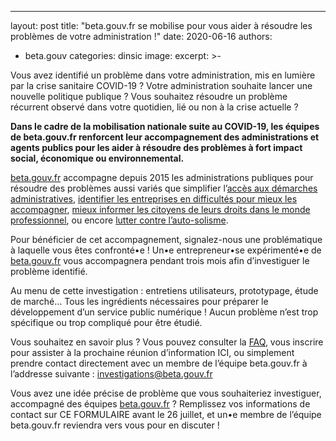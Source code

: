 ---
layout: post
title: "beta.gouv.fr se mobilise pour vous aider à résoudre les problèmes de votre administration !"
date: 2020-06-16
authors:
  - beta.gouv
categories: dinsic
image: 
excerpt: >-

Vous avez identifié un problème dans votre administration, mis en lumière par la crise sanitaire COVID-19 ? Votre administration souhaite lancer une nouvelle politique publique ? Vous souhaitez résoudre un problème récurrent observé dans votre quotidien, lié ou non à la crise actuelle ?

**Dans le cadre de la mobilisation nationale suite au COVID-19, les équipes de beta.gouv.fr renforcent leur accompagnement des administrations et agents publics pour les aider à résoudre des problèmes à fort impact social, économique ou environnemental.**

[beta.gouv.fr](https://beta.gouv.fr/) accompagne depuis 2015 les administrations publiques pour résoudre des problèmes aussi variés que simplifier l’[accès aux démarches administratives](https://beta.gouv.fr/startups/demarches-simplifiees.fr.html), [identifier les entreprises en difficultés pour mieux les accompagner](https://beta.gouv.fr/startups/signaux-faibles.html), [mieux informer les citoyens de leurs droits dans le monde professionnel](https://beta.gouv.fr/startups/codedutravail.html), ou encore [lutter contre l’auto-solisme](https://beta.gouv.fr/startups/preuve-de-covoiturage.html). 

Pour bénéficier de cet accompagnement, signalez-nous une problématique à laquelle vous êtes confronté•e ! Un•e entrepreneur•se expérimenté•e de [beta.gouv.fr](https://beta.gouv.fr/) vous accompagnera pendant trois mois afin d’investiguer le problème identifié.

Au menu de cette investigation : entretiens utilisateurs, prototypage, étude de marché… Tous les ingrédients nécessaires pour préparer le développement d’un service public numérique !  Aucun problème n’est trop spécifique ou trop compliqué pour être étudié.

Vous souhaitez en savoir plus ? Vous pouvez consulter la [FAQ](https://beta.gouv.fr/approche/investigation), vous inscrire pour assister à la prochaine réunion d’information ICI, ou simplement prendre contact directement avec un membre de l’équipe beta.gouv.fr à l’addresse suivante : investigations@beta.gouv.fr  

Vous avez une idée précise de problème que vous souhaiteriez investiguer, accompagné des équipes [beta.gouv.fr](https://beta.gouv.fr/) ? Remplissez vos informations de contact sur CE FORMULAIRE avant le 26 juillet, et un•e membre de l’équipe beta.gouv.fr reviendra vers vous pour en discuter !
